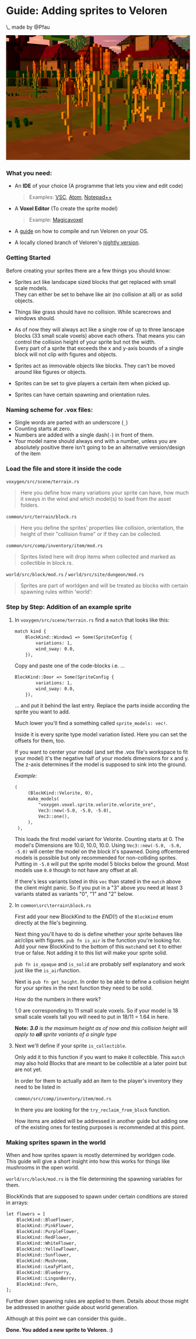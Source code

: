 # Guide: Adding sprites to Veloren

\\\_ made by @Pfau

![Image1](image1.png)

### What you need:

- An **IDE** of your choice (A programme that lets you view and edit code)

  > Examples: [VSC](https://code.visualstudio.com/), [Atom](https://atom.io/), [Notepad++](https://notepad-plus-plus.org/downloads/)

- A **Voxel Editor** (To create the sprite model)

  > Example: [Magicavoxel](https://ephtracy.github.io/)

- A [guide](/contributors/introduction.md) on how to compile and run Veloren on your OS.

- A locally cloned branch of Veloren's [nightly version](https://gitlab.com/veloren/veloren).

### Getting Started

Before creating your sprites there are a few things you should know:

- Sprites act like landscape sized blocks that get replaced with small scale models.<br/>
  They can either be set to behave like air (no collision at all) or as solid objects.

- Things like grass should have no collision. While scarecrows and windows should.

- As of now they will always act like a single row of up to three lanscape blocks (33 small scale voxels) above each others.
  That means you can control the collision height of your sprite but not the width.<br/>
  Every part of a sprite that exceeds the x and y-axis bounds of a single block will not clip with figures and objects.

- Sprites act as immovable objects like blocks. They can't be moved around like figures or objects.<br/>
- Sprites can be set to give players a certain item when picked up.<br/>
- Sprites can have certain spawning and orientation rules.

### Naming scheme for .vox files:

- Single words are parted with an underscore (`_`)
- Counting starts at zero.
- Numbers are added with a single dash(`-`) in front of them.
- Your model name should always end with a number, unless you are absolutely positive there isn't going to be an alternative version/design of the item

### Load the file and store it inside the code

`voxygen/src/scene/terrain.rs`

> Here you define how many variations your sprite can have, how much it sways in the wind and which model(s) to load from the asset folders.

`common/src/terrain/block.rs`

> Here you define the sprites' properties like collision, orientation, the height of their "collision frame" or if they can be collected.

`common/src/comp/inventory/item/mod.rs`

> Sprites listed here will drop items when collected and marked as collectible in block.rs.

`world/src/block/mod.rs` / `world/src/site/dungeon/mod.rs`

> Sprites are part of worldgen and will be treated as blocks with certain spawning rules within 'world':

### Step by Step: Addition of an example sprite

1. In `voxygen/src/scene/terrain.rs` find a `match` that looks like this:

   ```rust,ignore
   match kind {
       BlockKind::Window1 => Some(SpriteConfig {
           variations: 1,
           wind_sway: 0.0,
       }),
   ```

   Copy and paste one of the code-blocks i.e. ...

   ```rust,ignore
   BlockKind::Door => Some(SpriteConfig {
           variations: 1,
           wind_sway: 0.0,
       }),
   ```

   ... and put it behind the last entry.
   Replace the parts inside according the sprite you want to add.

   Much lower you'll find a something called `sprite_models: vec!`.

   Inside it is every sprite type model variation listed. Here you can set the offsets for them, too.

   If you want to center your model (and set the .vox file's workspace to fit your model) it's the negative half of your models dimensions for x and y. The z-axis determines if the model is supposed to sink into the ground.

   _Example:_

   ```rust,ignore
   (
        (BlockKind::Velorite, 0),
        make_models(
            "voxygen.voxel.sprite.velorite.velorite_ore",
            Vec3::new(-5.0, -5.0, -5.0),
            Vec3::one(),
        ),
    ),
   ```

   This loads the first model variant for Velorite. Counting starts at 0.
   The model's Dimensions are 10.0, 10.0, 10.0.
   Using `Vec3::new(-5.0, -5.0, -5.0)`
   will center the model on the block it's spawned. Doing offcentered models is possible but only recommended for non-colliding sprites.
   Putting in `-5.0` will put the sprite model 5 blocks below the ground.
   Most models use `0.0` though to not have any offset at all.

   If there's less variants listed in this `vec` than stated in the `match` above the client might panic.
   So if you put in a "3" above you need at least 3 variants stated as variants "0", "1" and "2" below.

2. In `common\src\terrain\block.rs`

   First add your new BlockKind to the _END_(!) of the `BlockKind` enum directly at the file's beginning.

   Next thing you'll have to do is define whether your sprite behaves like air/clips with figures.
   `pub fn is_air` is the function you're looking for. Add your new BlockKind to the bottom of this `match`and set it to either true or false. Not adding it to this list will make your sprite solid.

   `pub fn is_opaque` and `is_solid` are probably self explanatory and work just like the `is_air`function.

   Next is `pub fn get_height`. In order to be able to define a collision height for your sprites in the next function they need to be solid.

   How do the numbers in there work?

   1.0 are corresponding to 11 small scale voxels.
   So if your model is 18 small scale voxels tall you will need to put in 18/11 = 1.64 in here.

   **Note:** _**3.0** is the maximum height as of now and this collision height will apply to **all** sprite variants of a single type_

3. Next we'll define if your sprite `is_collectible`.

   Only add it to this function if you want to make it collectible. This `match` may also hold Blocks that are meant to be collectible at a later point but are not yet.

   In order for them to actually add an item to the player's inventory they need to be listed in

   `common/src/comp/inventory/item/mod.rs`

   In there you are looking for the `try_reclaim_from_block` function.

   How items are added will be addressed in another guide but adding one of the existing ones for testing purposes is recommended at this point.

### Making sprites spawn in the world

When and how sprites spawn is mostly determined by worldgen code.<br/>
This guide will give a short insight into how this works for things like mushrooms in the open world.

`world/src/block/mod.rs` is the file determining the spawning variables for them.

BlockKinds that are supposed to spawn under certain conditions are stored in arrays:

```rust,ignore
let flowers = [
    BlockKind::BlueFlower,
    BlockKind::PinkFlower,
    BlockKind::PurpleFlower,
    BlockKind::RedFlower,
    BlockKind::WhiteFlower,
    BlockKind::YellowFlower,
    BlockKind::Sunflower,
    BlockKind::Mushroom,
    BlockKind::LeafyPlant,
    BlockKind::Blueberry,
    BlockKind::LingonBerry,
    BlockKind::Fern,
];
```

Further down spawning rules are applied to them.
Details about those might be addressed in another guide about world generation.

Although at this point we can consider this guide..

**Done. You added a new sprite to Veloren. :)**
